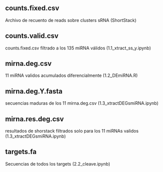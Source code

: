 ## counts.fixed.csv
Archivo de recuento de reads sobre clusters sRNA (ShortStack)

## counts.valid.csv
counts.fixed.csv filtrado a los 135 miRNA válidos (1.1_xtract_ss_y.ipynb)

## mirna.deg.csv
11 miRNA validos acumulados diferencialmente (1.2_DEmiRNA.R)

## mirna.deg.Y.fasta
secuencias maduras de los 11 mirna.deg.csv (1.3_xtractDEGsmiRNA.ipynb)

## mirna.res.deg.csv
resultados de shorstack filtrados solo para los 11 miRNAs validos (1.3_xtractDEGsmiRNA.ipynb)

## targets.fa
Secuencias de todos los targets (2.2_cleave.ipynb)